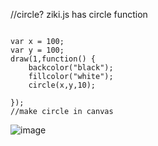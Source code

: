 //circle? ziki.js has circle function
<pre><code>
var x = 100;
var y = 100;
draw(1,function() {
    backcolor("black");
    fillcolor("white");
    circle(x,y,10);

});
//make circle in canvas
</pre></code>
![image](https://user-images.githubusercontent.com/37399578/38735222-26cafa78-3f63-11e8-917e-07d1b103579f.png)
